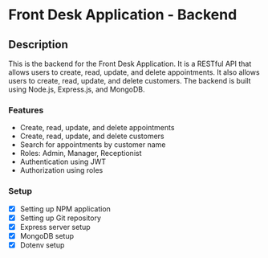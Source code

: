 # Front Desk Application - Backend

## Description

This is the backend for the Front Desk Application. It is a RESTful API that allows users to create, read, update, and delete appointments. It also allows users to create, read, update, and delete customers. The backend is built using Node.js, Express.js, and MongoDB.

### Features

- Create, read, update, and delete appointments
- Create, read, update, and delete customers
- Search for appointments by customer name
- Roles: Admin, Manager, Receptionist
- Authentication using JWT
- Authorization using roles

### Setup

- [x] Setting up NPM application
- [x] Setting up Git repository
- [x] Express server setup
- [x] MongoDB setup
- [x] Dotenv setup

